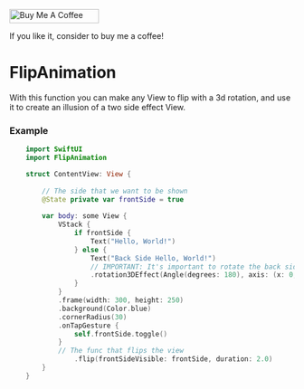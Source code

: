 <a href="https://www.buymeacoffee.com/NickPolychronakis" target="_blank"><img src="https://cdn.buymeacoffee.com/buttons/default-orange.png" alt="Buy Me A Coffee" width="158" height="35" style="height: 25px !important;width: 158px !important;" ></a>

If you like it, consider to buy me a coffee!


# FlipAnimation

With this function you can make any View to flip with a 3d rotation, and use it to create an illusion of a two side effect View.

### Example 

```swift
    import SwiftUI
    import FlipAnimation

    struct ContentView: View {
        
        // The side that we want to be shown
        @State private var frontSide = true
        
        var body: some View {
            VStack {
                if frontSide {
                    Text("Hello, World!")
                } else {
                    Text("Back Side Hello, World!")
                    // IMPORTANT: It's important to rotate the back side view 180 degrees
                    .rotation3DEffect(Angle(degrees: 180), axis: (x: 0, y: 1, z: 0))
                }
            }
            .frame(width: 300, height: 250)
            .background(Color.blue)
            .cornerRadius(30)
            .onTapGesture {
                self.frontSide.toggle()
            }
            // The func that flips the view
                .flip(frontSideVisible: frontSide, duration: 2.0)
        }
    }
```
